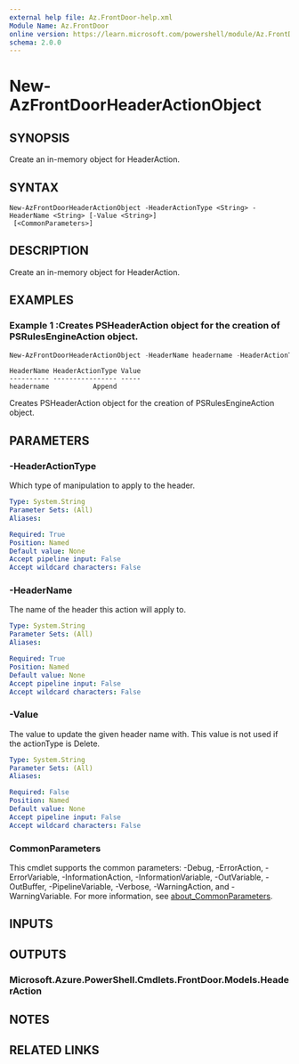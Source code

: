 ```yaml
---
external help file: Az.FrontDoor-help.xml
Module Name: Az.FrontDoor
online version: https://learn.microsoft.com/powershell/module/Az.FrontDoor/new-azfrontdoorheaderactionobject
schema: 2.0.0
---
```


# New-AzFrontDoorHeaderActionObject

## SYNOPSIS
Create an in-memory object for HeaderAction.

## SYNTAX

```
New-AzFrontDoorHeaderActionObject -HeaderActionType <String> -HeaderName <String> [-Value <String>]
 [<CommonParameters>]
```

## DESCRIPTION
Create an in-memory object for HeaderAction.

## EXAMPLES

### Example 1 :Creates PSHeaderAction object for the creation of PSRulesEngineAction object.
```powershell
New-AzFrontDoorHeaderActionObject -HeaderName headername -HeaderActionType Append
```

```output
HeaderName HeaderActionType Value
---------- ---------------- -----
headername           Append
```

Creates PSHeaderAction object for the creation of PSRulesEngineAction object.

## PARAMETERS

### -HeaderActionType
Which type of manipulation to apply to the header.

```yaml
Type: System.String
Parameter Sets: (All)
Aliases:

Required: True
Position: Named
Default value: None
Accept pipeline input: False
Accept wildcard characters: False
```

### -HeaderName
The name of the header this action will apply to.

```yaml
Type: System.String
Parameter Sets: (All)
Aliases:

Required: True
Position: Named
Default value: None
Accept pipeline input: False
Accept wildcard characters: False
```

### -Value
The value to update the given header name with.
This value is not used if the actionType is Delete.

```yaml
Type: System.String
Parameter Sets: (All)
Aliases:

Required: False
Position: Named
Default value: None
Accept pipeline input: False
Accept wildcard characters: False
```

### CommonParameters
This cmdlet supports the common parameters: -Debug, -ErrorAction, -ErrorVariable, -InformationAction, -InformationVariable, -OutVariable, -OutBuffer, -PipelineVariable, -Verbose, -WarningAction, and -WarningVariable. For more information, see [about_CommonParameters](http://go.microsoft.com/fwlink/?LinkID=113216).

## INPUTS

## OUTPUTS

### Microsoft.Azure.PowerShell.Cmdlets.FrontDoor.Models.HeaderAction

## NOTES

## RELATED LINKS
